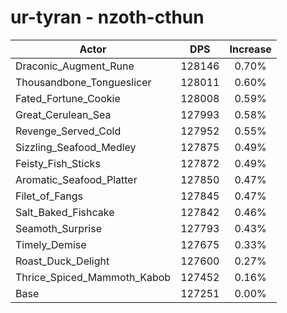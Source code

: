 # ur-tyran - nzoth-cthun
| Actor | DPS | Increase |
|---|:---:|:---:|
|Draconic_Augment_Rune|128146|0.70%|
|Thousandbone_Tongueslicer|128011|0.60%|
|Fated_Fortune_Cookie|128008|0.59%|
|Great_Cerulean_Sea|127993|0.58%|
|Revenge_Served_Cold|127952|0.55%|
|Sizzling_Seafood_Medley|127875|0.49%|
|Feisty_Fish_Sticks|127872|0.49%|
|Aromatic_Seafood_Platter|127850|0.47%|
|Filet_of_Fangs|127845|0.47%|
|Salt_Baked_Fishcake|127842|0.46%|
|Seamoth_Surprise|127793|0.43%|
|Timely_Demise|127675|0.33%|
|Roast_Duck_Delight|127600|0.27%|
|Thrice_Spiced_Mammoth_Kabob|127452|0.16%|
|Base|127251|0.00%|
